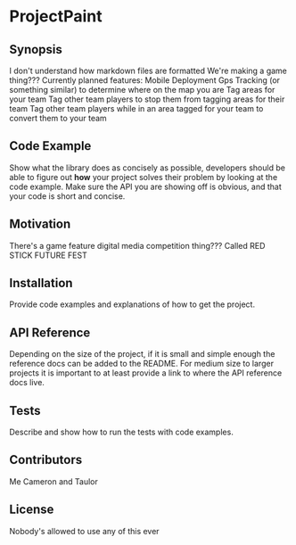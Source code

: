 # ProjectPaint
## Synopsis
I don't understand how markdown files are formatted
We're making a game thing???
Currently planned features:
Mobile Deployment
Gps Tracking (or something similar) to determine where on the map you are
Tag areas for your team
Tag other team players to stop them from tagging areas for their team
Tag other team players while in an area tagged for your team to convert them to your team
## Code Example

Show what the library does as concisely as possible, developers should be able to figure out **how** your project solves their problem by looking at the code example. Make sure the API you are showing off is obvious, and that your code is short and concise.

## Motivation

There's a game feature digital media competition thing??? Called RED STICK FUTURE FEST

## Installation

Provide code examples and explanations of how to get the project.

## API Reference

Depending on the size of the project, if it is small and simple enough the reference docs can be added to the README. For medium size to larger projects it is important to at least provide a link to where the API reference docs live.

## Tests

Describe and show how to run the tests with code examples.

## Contributors

Me Cameron and Taulor

## License

Nobody's allowed to use any of this ever
